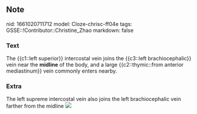 ## Note
nid: 1661020711712
model: Cloze-chrisc-ff04e
tags: GSSE::!Contributor::Christine_Zhao
markdown: false

### Text
The {{c1::left superior}} intercostal vein joins the {{c3::left
brachiocephalic}} vein near the <b>midline</b> of the body, and a
large {{c2::thymic::from anterior mediastinum}} vein commonly
enters nearby.

### Extra
The left supreme intercostal vein also joins the left
brachiocephalic vein farther from the midline <img src= 
"paste-fc23605182bf9ba7d09179ccc8f360ea51273c40.jpg">
